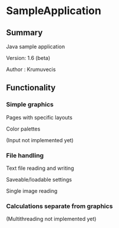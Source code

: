 # SampleApplication


## Summary

Java sample application

Version: 1.6 (beta)

Author : Krumuvecis



## Functionality

### Simple graphics

Pages with specific layouts

Color palettes

(Input not implemented yet)

### File handling

Text file reading and writing

Saveable/loadable settings

Single image reading

### Calculations separate from graphics

(Multithreading not implemented yet)

